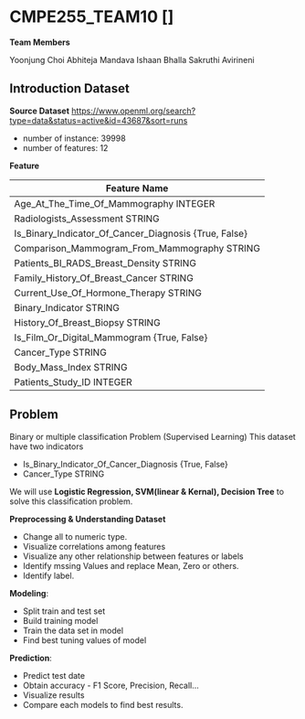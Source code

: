 # CMPE255_TEAM10 []

**Team Members**

Yoonjung Choi
Abhiteja Mandava
Ishaan Bhalla
Sakruthi Avirineni


## Introduction Dataset

**Source Dataset**
https://www.openml.org/search?type=data&status=active&id=43687&sort=runs

* number of instance: 39998
* number of features: 12

**Feature**

| Feature Name                                              |
|-----------------------------------------------------------|
| Age_At_The_Time_Of_Mammography INTEGER                    |
| Radiologists_Assessment STRING                            |
| Is_Binary_Indicator_Of_Cancer_Diagnosis {True, False}     |
| Comparison_Mammogram_From_Mammography STRING              |
| Patients_BI_RADS_Breast_Density STRING                    |
| Family_History_Of_Breast_Cancer STRING                    |
| Current_Use_Of_Hormone_Therapy STRING                     |
| Binary_Indicator STRING                                   |
| History_Of_Breast_Biopsy STRING                           |
| Is_Film_Or_Digital_Mammogram {True, False}                |
| Cancer_Type STRING                                        |
| Body_Mass_Index STRING                                    |
| Patients_Study_ID INTEGER                                 |


## Problem
Binary or multiple classification Problem (Supervised Learning)
This dataset have two indicators

* Is_Binary_Indicator_Of_Cancer_Diagnosis {True, False}
* Cancer_Type STRING

We will use **Logistic Regression, SVM(linear & Kernal), Decision Tree** to solve this classification problem.

**Preprocessing & Understanding Dataset**
* Change all to numeric type.
* Visualize correlations among features
* Visualize any other relationship between features or labels
* Identify mssing Values and replace Mean, Zero or others.    
* Identify label.

**Modeling**:
   
* Split train and test set
* Build training model
* Train the data set in model
* Find best tuning values of model

**Prediction**:
* Predict test date 
* Obtain accuracy - F1 Score, Precision, Recall...
* Visualize results
* Compare each models to find best results.

